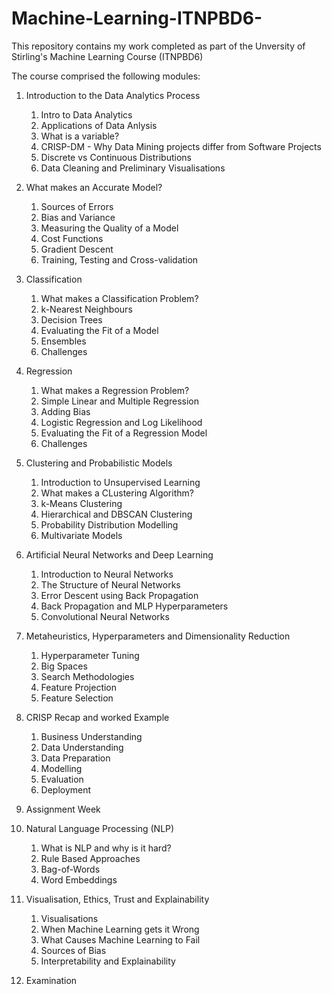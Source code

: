 # Machine-Learning-ITNPBD6-
This repository contains my work completed as part of the Unversity of Stirling's Machine Learning Course (ITNPBD6)

The course comprised the following modules:

1. Introduction to the Data Analytics Process
   1. Intro to Data Analytics
   2. Applications of Data Anlysis
   3. What is a variable?
   4. CRISP-DM - Why Data Mining projects differ from Software Projects
   5. Discrete vs Continuous Distributions
   6. Data Cleaning and Preliminary Visualisations
2. What makes an Accurate Model?
   1. Sources of Errors
   2. Bias and Variance
   3. Measuring the Quality of a Model
   4. Cost Functions
   5. Gradient Descent
   6. Training, Testing and Cross-validation
3. Classification
    1. What makes a Classification Problem?
    2. k-Nearest Neighbours
    3. Decision Trees
    4. Evaluating the Fit of a Model
    5. Ensembles
    6. Challenges   
4. Regression
    1. What makes a Regression Problem?
    2. Simple Linear and Multiple Regression
    3. Adding Bias
    4. Logistic Regression and Log Likelihood
    5. Evaluating the Fit of a Regression Model
    6. Challenges
5. Clustering and Probabilistic Models
    1. Introduction to Unsupervised Learning
    2. What makes a CLustering Algorithm?
    3. k-Means Clustering
    4. Hierarchical and DBSCAN Clustering
    5. Probability Distribution Modelling
    6. Multivariate Models
6. Artificial Neural Networks and Deep Learning
    1. Introduction to Neural Networks
    2. The Structure of Neural Networks
    3. Error Descent using Back Propagation
    4. Back Propagation and MLP Hyperparameters
    5. Convolutional Neural Networks
7. Metaheuristics, Hyperparameters and Dimensionality Reduction
    1. Hyperparameter Tuning
    2. Big Spaces
    3. Search Methodologies
    4. Feature Projection
    5. Feature Selection

8. CRISP Recap and worked Example
    1. Business Understanding
    2. Data Understanding
    3. Data Preparation
    4. Modelling
    5. Evaluation
    6. Deployment
9. Assignment Week
10. Natural Language Processing (NLP)
    1. What is NLP and why is it hard?
    2. Rule Based Approaches
    3. Bag-of-Words
    4. Word Embeddings
11. Visualisation, Ethics, Trust and Explainability
    1. Visualisations
    2. When Machine Learning gets it Wrong
    3. What Causes Machine Learning to Fail
    4. Sources of Bias
    5. Interpretability and Explainability
       
12. Examination
